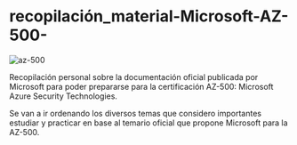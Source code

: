 # recopilación_material-Microsoft-AZ-500-
![az-500](https://user-images.githubusercontent.com/40150899/185011826-3e4156d1-77fa-481d-bd74-2ee67e3de559.png)

Recopilación personal sobre la documentación oficial publicada por Microsoft para poder prepararse para la certificación AZ-500: Microsoft Azure Security Technologies.

Se van a ir ordenando los diversos temas que considero importantes estudiar y practicar en base al temario oficial que propone Microsoft para la AZ-500.
